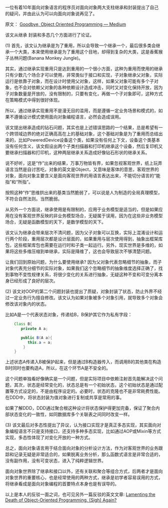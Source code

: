 一位有着10年面向对象语言的程序员对面向对象两大支柱继承和封装提出了自己的疑问，并由此认为可以向面向对象说再见了。

原文：
[Goodbye, Object Oriented Programming — Medium](https://medium.com/@cscalfani/goodbye-object-oriented-programming-a59cda4c0e53#.7o0p7lj9y)

该文从继承 封装和多态几个方面进行了论证。

(1) 首先，该文认为继承是为了重用，所以会导致一个继承一个，最后很多类会继承一个大类，本来使用继承是为了重用这个目地，却得到复杂的大类，这是香蕉猴子丛林问题(Banana Monkey Jungle)。

其实，通过继承实现重用只是达到重用的一个很小方面，这种为重用而使用的继承只有少数几个场合才可以使用，非常类似于接口和实现，子对象继承父对象，实际运行是依靠子对象，而在设计时使用父对象，这样，如果父对象可能有多个子对象，也不会对依赖父对象的各种依赖设计造成冲击，同时又对变化保持开放，因为子对象数量是开放的，没有限制的，只要有变化，再做一个子对象即可，这种方式在策略模式中得到很好体现。

所以，通过继承实现重用不是漫无目的滥用，而是遵循一定业务场景和模式的，如果不遵循设计模式使用面向对象编程语言，必然会造成误用。

该文提出继承造成的钻石问题，其实也是上述错误思路的一个结果，总是希望有一个跨领域边界的绝对正确高高在上的基础对象，这个基础对象是为了重用而总结出来的，比如PoweredDevice设备这个类，如果没有任何上下文，设备这个类基本没有任何含义，该文假设出两个子类扫描器和打印机继承这个设备，然后复印机又要继承扫描器和打印机，这种两层继承关系造成好像钻石形状的继承关系。

说不好听，这是“作”出来的结果，万事万物皆有界，如果忽视客观世界，纸上玩弄语言当然是自讨苦吃，对象的英文是Object，又意味是客体的意思，客观世界的对象，面向对象主要含义是面向客观世界的用语言表达出来，不能切分语言的“能指”和“所指”。

按照这种“作”思维拱出来的基类当然脆弱了，可以说是人为制造的全局真理模型，不符合自然法则。当然脆弱。

从另外一个方面说，继承使用是有限制的，应用于业务模型是适当的，但是如果应用在没有客观世界反映的非业务模型场合，无疑属于误用，因为在这些非业务模型场合，无疑是函数模型的天下，是数学模型的天下。

该文认为继承会带来层次不清问题，因为父子对象可以互换，实际上混淆设计和运行两个阶段，重用层次都是设计层面的，如果重用与层次使用得到，抽象出框架库包，这些框架库包也需要在运行时和子类一起运行。另外，现实世界是多维的，如果将这些多维压缩到单继承，实际是降维了，这也会导致层次不够清楚问题。

让我们回到原始问题，为什么要使用继承? 因为父对象代表忽略细节的抽象，而子对象代表充分细节的实际对象，如果我们这个忽略细节的抽象维度选择正确了，找到事物不变性规律关系，将很少变化的关系进行抽象，无疑这种不变和可变分离本身已经形成了良好的层次。

(2) 该文对OOP的第二个问题封装也提出了质疑，对象封装了状态，防止外界不经过一定业务行为擅自修改。该文认为如果对象被多个对象引用，就导致多个对象会修改该对象内的状态。

比如A是一个代表状态对象，传递给B，B保护其它作为私有字段：

```java
    Class B{
       private A a;

       public B(A a){
          this.a = a;
        }
    }
```

上述状态A传递入B被保护起来，但是通过B构造器传入，而调用B的其他类在构造B时同时也要构造A，所以，在这个环节A是不安全的。

这个问题单独看好像确实是一个问题，但是实际项目中依赖注射首先能解决这个问题，其次，状态是经常变化的，状态总是有一个初始状态，这个初始状态是通过配置等方式设定的，不是由程序设定的。必要时，状态的克隆也不是非常耗费性能。在DDD中，将状态封装为值对象进行复制或共享是常用的事。

如果了解DDD，DDD通过聚合根这种设计将状态保护得更加完备，保证了聚合内部状态变化的一致性，如同数据库多个关联表之间同时改变一样。

(3) 该文最后对多态性提出了异议，认为接口实现才是真正多态实现，其实面向对象编程语言不只是支持接口，还支持多种多态实现，比如通过AOP或Mixin等方式实现，多态性体现了对变化开放的一种方式。

总之，面向对象语言用于结合面向对象的分析设计方法，作为对客观世界的业务跟踪和记录无疑是非常适合的，如果脱离业务分析，那么函数式语言是非常合适的，没有副作用，没有可变状态，进入了纯粹逻辑世界。

面向对象世界除了继承和接口以外，还有关联和聚合等组合方式，后两者才是面向对象世界的重要核心，也是经常使用的两种方式，继承是初学者容易误用的方式，将继承看成是面向对象编程的首要特点本身也是有误导的。

以上是本人的反驳一面之词，也可见另外一篇反驳的英文文章:
[Lamenting the Death of Object-Oriented Programming. (Sigh) Again?](https://dzone.com/articles/lamenting-the-death-of-object-oriented-programming?utm_medium=feed&utm_source=feedpress.me&utm_campaign=Feed:%20dzone)
